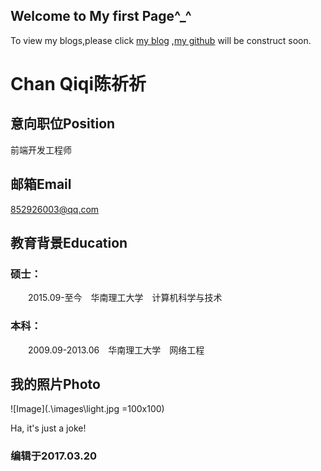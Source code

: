 ## Welcome to My first Page^_^

To view my blogs,please click [my blog](http://scutcqq.blog.163.com/) ,[my github](https://chanqq.github.io/) will be construct soon.

# Chan Qiqi陈祈祈

## 意向职位Position

前端开发工程师

## 邮箱Email

852926003@qq.com

## 教育背景Education

### 硕士：

　　2015.09-至今　华南理工大学　计算机科学与技术

### 本科：

　　2009.09-2013.06　华南理工大学　网络工程

## 我的照片Photo

![Image](.\images\light.jpg =100x100)

Ha, it's just a joke!

### 编辑于2017.03.20
